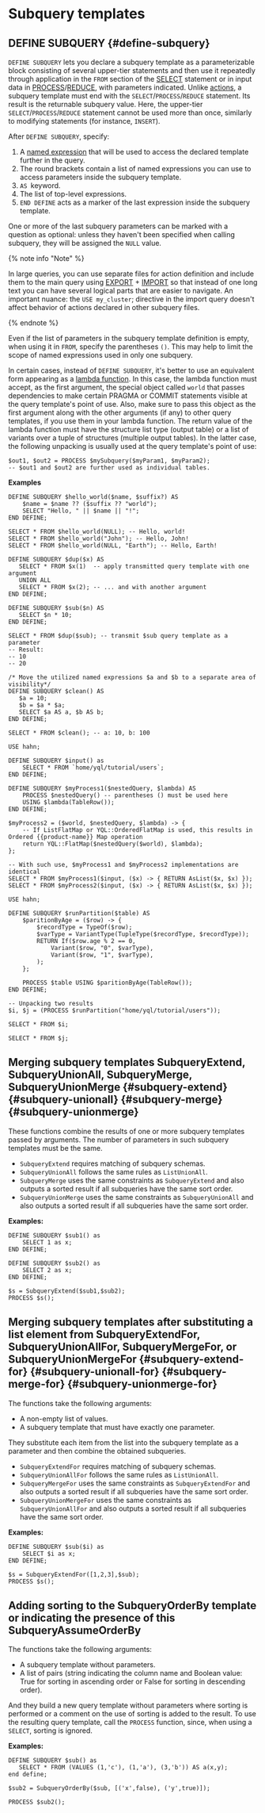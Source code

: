 # Subquery templates

## DEFINE SUBQUERY {#define-subquery}

`DEFINE SUBQUERY` lets you declare a subquery template as a parameterizable block consisting of several upper-tier statements and then use it repeatedly through application in the `FROM` section of the [SELECT](select/index.md) statement or in input data in [PROCESS](process.md)/[REDUCE](reduce.md), with parameters indicated.
Unlike [actions](action.md), a subquery template must end with the `SELECT`/`PROCESS`/`REDUCE` statement. Its result is the returnable subquery value. Here, the upper-tier `SELECT`/`PROCESS`/`REDUCE` statement cannot be used more than once, similarly to modifying statements (for instance, `INSERT`).

After `DEFINE SUBQUERY`, specify:

1. A [named expression](expressions.md#named-nodes) that will be used to access the declared template further in the query.
2. The round brackets contain a list of named expressions you can use to access parameters inside the subquery template.
3. `AS `keyword.
4. The list of top-level expressions.
5. `END DEFINE` acts as a marker of the last expression inside the subquery template.

One or more of the last subquery parameters can be marked with a question as optional: unless they haven't been specified when calling subquery, they will be assigned the `NULL` value.


{% note info "Note" %}

In large queries, you can use separate files for action definition and include them to the main query using [EXPORT](export_import.md#export) + [IMPORT](export_import.md#import) so that instead of one long text you can have several logical parts that are easier to navigate. An important nuance: the `USE my_cluster`; directive in the import query doesn't affect behavior of actions declared in other subquery files.

{% endnote %}


Even if the list of parameters in the subquery template definition is empty, when using it in `FROM`, specify the parentheses `()`. This may help to limit the scope of named expressions used in only one subquery.

In certain cases, instead of `DEFINE SUBQUERY`, it's better to use an equivalent form appearing as a [lambda function](expressions.md#lambda).
In this case, the lambda function must accept, as the first argument, the special object called `world` that passes dependencies to make certain PRAGMA or COMMIT statements visible at the query template's point of use. Also, make sure to pass this object as the first argument along with the other arguments (if any) to other query templates, if you use them in your lambda function.
The return value of the lambda function must have the structure list type (output table) or a list of variants over a tuple of structures (multiple output tables). In the latter case, the following unpacking is usually used at the query template's point of use:

```yql
$out1, $out2 = PROCESS $mySubquery($myParam1, $myParam2);
-- $out1 and $out2 are further used as individual tables.
```


**Examples**

```yql
DEFINE SUBQUERY $hello_world($name, $suffix?) AS
    $name = $name ?? ($suffix ?? "world");
    SELECT "Hello, " || $name || "!";
END DEFINE;

SELECT * FROM $hello_world(NULL); -- Hello, world!
SELECT * FROM $hello_world("John"); -- Hello, John!
SELECT * FROM $hello_world(NULL, "Earth"); -- Hello, Earth!
```

```yql
DEFINE SUBQUERY $dup($x) AS
   SELECT * FROM $x(1)  -- apply transmitted query template with one argument
   UNION ALL
   SELECT * FROM $x(2); -- ... and with another argument
END DEFINE;

DEFINE SUBQUERY $sub($n) AS
   SELECT $n * 10;
END DEFINE;

SELECT * FROM $dup($sub); -- transmit $sub query template as a parameter
-- Result:
-- 10
-- 20
```

```yql
/* Move the utilized named expressions $a and $b to a separate area of visibility*/
DEFINE SUBQUERY $clean() AS
   $a = 10;
   $b = $a * $a;
   SELECT $a AS a, $b AS b;
END DEFINE;

SELECT * FROM $clean(); -- a: 10, b: 100
```

```yql
USE hahn;

DEFINE SUBQUERY $input() as
    SELECT * FROM `home/yql/tutorial/users`;
END DEFINE;

DEFINE SUBQUERY $myProcess1($nestedQuery, $lambda) AS
    PROCESS $nestedQuery() -- parentheses () must be used here
    USING $lambda(TableRow());
END DEFINE;

$myProcess2 = ($world, $nestedQuery, $lambda) -> {
    -- If ListFlatMap or YQL::OrderedFlatMap is used, this results in Ordered {{product-name}} Map operation
    return YQL::FlatMap($nestedQuery($world), $lambda);
};

-- With such use, $myProcess1 and $myProcess2 implementations are identical
SELECT * FROM $myProcess1($input, ($x) -> { RETURN AsList($x, $x) });
SELECT * FROM $myProcess2($input, ($x) -> { RETURN AsList($x, $x) });
```

```yql
USE hahn;

DEFINE SUBQUERY $runPartition($table) AS
    $paritionByAge = ($row) -> {
        $recordType = TypeOf($row);
        $varType = VariantType(TupleType($recordType, $recordType));
        RETURN If($row.age % 2 == 0,
            Variant($row, "0", $varType),
            Variant($row, "1", $varType),
        );
    };

    PROCESS $table USING $paritionByAge(TableRow());
END DEFINE;

-- Unpacking two results
$i, $j = (PROCESS $runPartition("home/yql/tutorial/users"));

SELECT * FROM $i;

SELECT * FROM $j;
```

## Merging subquery templates SubqueryExtend, SubqueryUnionAll, SubqueryMerge, SubqueryUnionMerge {#subquery-extend} {#subquery-unionall} {#subquery-merge} {#subquery-unionmerge}

These functions combine the results of one or more subquery templates passed by arguments. The number of parameters in such subquery templates must be the same.

* `SubqueryExtend` requires matching of subquery schemas.
* `SubqueryUnionAll` follows the same rules as `ListUnionAll`.
* `SubqueryMerge` uses the same constraints as `SubqueryExtend` and also outputs a sorted result if all subqueries have the same sort order.
* `SubqueryUnionMerge` uses the same constraints as `SubqueryUnionAll` and also outputs a sorted result if all subqueries have the same sort order.

**Examples:**

```yql
DEFINE SUBQUERY $sub1() as
    SELECT 1 as x;
END DEFINE;

DEFINE SUBQUERY $sub2() as
    SELECT 2 as x;
END DEFINE;

$s = SubqueryExtend($sub1,$sub2);
PROCESS $s();
```

## Merging subquery templates after substituting a list element from SubqueryExtendFor, SubqueryUnionAllFor, SubqueryMergeFor, or SubqueryUnionMergeFor {#subquery-extend-for} {#subquery-unionall-for} {#subquery-merge-for} {#subquery-unionmerge-for}

The functions take the following arguments:

* A non-empty list of values.
* A subquery template that must have exactly one parameter.

They substitute each item from the list into the subquery template as a parameter and then combine the obtained subqueries.

* `SubqueryExtendFor` requires matching of subquery schemas.
* `SubqueryUnionAllFor` follows the same rules as `ListUnionAll`.
* `SubqueryMergeFor` uses the same constraints as `SubqueryExtendFor` and also outputs a sorted result if all subqueries have the same sort order.
* `SubqueryUnionMergeFor` uses the same constraints as `SubqueryUnionAllFor` and also outputs a sorted result if all subqueries have the same sort order.

**Examples:**

```yql
DEFINE SUBQUERY $sub($i) as
    SELECT $i as x;
END DEFINE;

$s = SubqueryExtendFor([1,2,3],$sub);
PROCESS $s();
```

## Adding sorting to the SubqueryOrderBy template or indicating the presence of this SubqueryAssumeOrderBy

The functions take the following arguments:

* A subquery template without parameters.
* A list of pairs (string indicating the column name and Boolean value: True for sorting in ascending order or False for sorting in descending order).

And they build a new query template without parameters where sorting is performed or a comment on the use of sorting is added to the result. To use the resulting query template, call the `PROCESS` function, since, when using a `SELECT`, sorting is ignored.

**Examples:**

```yql
DEFINE SUBQUERY $sub() as
   SELECT * FROM (VALUES (1,'c'), (1,'a'), (3,'b')) AS a(x,y);
end define;

$sub2 = SubqueryOrderBy($sub, [('x',false), ('y',true)]);

PROCESS $sub2();
```


